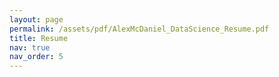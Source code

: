 ```yaml
---
layout: page
permalink: /assets/pdf/AlexMcDaniel_DataScience_Resume.pdf
title: Resume
nav: true
nav_order: 5
---
```

